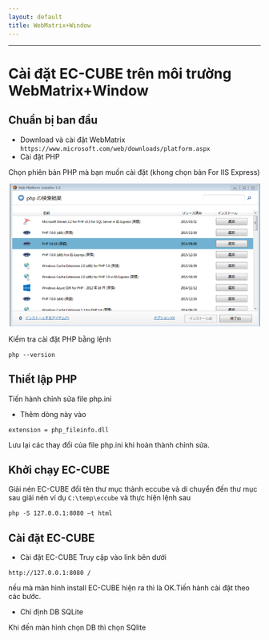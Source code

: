 ```yaml
---
layout: default
title: WebMatrix+Window
---
```


---

# Cài đặt EC-CUBE trên môi trường WebMatrix+Window

## Chuẩn bị ban đầu
- Download và cài đặt WebMatrix `https://www.microsoft.com/web/downloads/platform.aspx`
- Cài đặt PHP

 Chọn phiên bản PHP mà bạn muốn cài đặt (khong chọn bản  For IIS Express)

 ![PHP Version](https://raw.githubusercontent.com/lammn/markdown-images/master/WebInstall.PNG)

Kiểm tra cài đặt PHP bằng lệnh

 ```
php --version
 ```

## Thiết lập PHP

Tiến hành chỉnh sửa file php.ini
- Thêm dòng này vào
 ```
extension = php_fileinfo.dll
 ```
Lưu lại các thay đổi của file php.ini khi hoàn thành chỉnh sửa.

## Khởi chạy EC-CUBE

Giải nén EC-CUBE đổi tên thư mục thành eccube và di chuyển đến thư mục sau giải nén ví dụ `C:\temp\eccube`
và thực hiện lệnh sau
 ```
php -S 127.0.0.1:8080 –t html
 ```

## Cài đặt EC-CUBE

- Cài đặt EC-CUBE
Truy cập vào link bên dưới
```
http://127.0.0.1:8080 /
```
nếu mà màn hình install EC-CUBE hiện ra thì là OK.Tiến hành cài đặt theo các bước.

- Chỉ định DB SQLite

Khi đến màn hình chọn DB thì chọn SQlite



